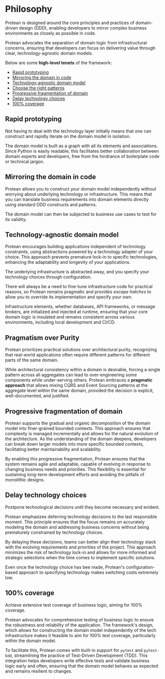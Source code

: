 # Philosophy

Protean is designed around the core principles and practices of
domain-driven design (DDD), enabling developers to mirror complex business
environments as closely as possible in code.

Protean advocates the separation of domain logic from infrastructural concerns,
ensuring that developers can focus on delivering value through clear,
technology-agnostic domain models.

Below are some **high-level tenets** of the framework:

- [Rapid prototyping](#rapid-prototyping)
- [Mirroring the domain in code](#mirroring-the-domain-in-code)
- [Technology-agnostic domain model](#technology-agnostic-domain-model)
- [Choose the right patterns](#choose-the-right-patterns)
- [Progressive fragmentation of domain](#progressive-fragmentation-of-domain)
- [Delay technology choices](#delay-technology-choices)
- [100% coverage](#100-coverage)

## Rapid prototyping

Not having to deal with the technology layer initially means that one can
construct and rapidly iterate on the domain model in isolation.

The domain model is built as a graph with all its elements and associations.
Since Python is easily readable, this facilitates better collaboration between
domain experts and developers, free from the hindrance of boilerplate code or
technical jargon.

## Mirroring the domain in code

Protean allows you to construct your domain model independently without
worrying about underlying technology or infrastructure. This means that you can
translate business requirements into domain elements directly using standard
DDD constructs and patterns.

The domain model can then be subjected to business use cases to test for its
validity.

## Technology-agnostic domain model

Protean encourages building applications independent of technology constraints,
using abstractions powered by a technology adapter of your choice.
This approach prevents premature lock-in to specific technologies, enhancing
the adaptability and longevity of your applications.

The underlying infrastructure is abstracted away, and you specify your
technology choices through configuration.

There will always be a need to fine-tune infrastructure code for practical
reasons, so Protean remains pragmatic and provides *escape hatches* to allow
you to override its implementation and specify your own.

Infrastructure elements, whether databases, API frameworks, or message brokers,
are initialized and injected at runtime, ensuring that your core domain logic
is insulated and remains consistent across various environments, including
local development and CI/CD.

## Pragmatism over Purity

Protean prioritizes practical solutions over architectural purity, recognizing
that real-world applications often require different patterns for different
parts of the same domain.

While architectural consistency within a domain is desirable, forcing a
single pattern across all aggregates can lead to over-engineering some
components while under-serving others. Protean embraces a **pragmatic
approach** that allows mixing CQRS and Event Sourcing patterns at the
aggregate level within the same domain, provided the decision is explicit,
well-documented, and justified.

## Progressive fragmentation of domain

Protean supports the gradual and organic decomposition of the domain model
into finer-grained bounded contexts. This approach ensures that complexity is
managed incrementally and allows for the natural evolution of the architecture.
As the understanding of the domain deepens, developers can break down larger
models into more specific bounded contexts, facilitating better maintainability
and scalability.

By enabling this progressive fragmentation, Protean ensures that the system
remains agile and adaptable, capable of evolving in response to changing
business needs and priorities. This flexibility is essential for sustaining
long-term development efforts and avoiding the pitfalls of monolithic designs.

## Delay technology choices

Postpone technological decisions until they become necessary and evident.

Protean emphasizes deferring technology decisions to the last responsible
moment. This principle ensures that the focus remains on accurately modeling
the domain and addressing business concerns without being prematurely
constrained by technology choices.

By delaying these decisions, teams can better align their technology stack
with the evolving requirements and priorities of the project. This approach
minimizes the risk of technology lock-in and allows for more informed and
strategic selections when the time comes to implement specific solutions.

Even once the technology choice has bee made, Protean's configuration-based
approach to specifying technology makes switching costs extremely low.

## 100% coverage

Achieve extensive test coverage of business logic, aiming for 100% coverage.

Protean advocates for comprehensive testing of business logic to ensure the
robustness and reliability of the application. The framework's design, which
allows for constructing the domain model independently of the tech
infrastructure makes it feasible to aim for 100% test coverage,
particularly within the domain model.

To facilitate this, Protean comes with built-in support for `pytest` and
`pytest-bdd`, streamlining the practice of Test-Driven Development (TDD).
This integration helps developers write effective tests and validate business
logic early and often, ensuring that the domain model behaves as expected and
remains resilient to changes.
